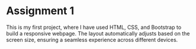 # Assignment 1
This is my first project, where I have used HTML, CSS, and Bootstrap to build a responsive webpage. The layout automatically adjusts based on the screen size, ensuring a seamless experience across different devices. 
